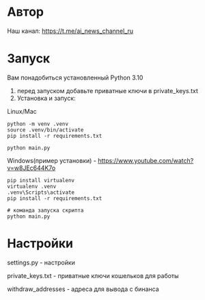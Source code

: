# Автор
Наш канал: https://t.me/ai_news_channel_ru


# Запуск

Вам понадобиться установленный Python 3.10

1. перед запуском добавьте приватные ключи в private_keys.txt
2. Установка и запуск: 

Linux/Mac
```
python -m venv .venv
source .venv/bin/activate
pip install -r requirements.txt

python main.py
```
Windows(пример установки) - https://www.youtube.com/watch?v=w8JEc644K7o
```
pip install virtualenv
virtualenv .venv
.venv\Scripts\activate
pip install -r requirements.txt

# команда запуска скрипта
python main.py
```

# Настройки

settings.py - настройки

private_keys.txt - приватные ключи кошельков для работы

withdraw_addresses - адреса для вывода с бинанса

